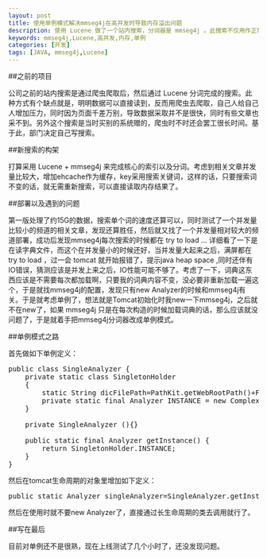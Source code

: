 ```yaml
---
layout: post
title: 使用单例模式解决mmseg4j在高并发时导致内存溢出问题
description: 使用 Lucene 做了一个站内搜索，分词器是 mmseg4j 。此搜索不仅用作正常搜索之用，同时借助搜索完成了相关文章的功能。因相关文章处在内容页，并发量很高，本文主要记录在高并发的情况下我是如何解决了 mmseg4j 的内存问题。
keywords: mmseg4j,Lucene,高并发,内存,单例
categories: [开发]
tags: [JAVA, mmseg4j,Lucene]
---
```


##之前的项目

公司之前的站内搜索是通过爬虫爬取后，然后通过 Lucene 分词完成的搜索。此种方式有个缺点就是，明明数据可以直接读到，反而用爬虫去爬取，自己人给自己人增加压力，同时因为页面千差万别，导致数据采取并不是很快，同时有些文章也采不到。另外这个搜索是当时买别的系统赠的，爬虫时不时还会罢工很长时间。基于此，部门决定自己写搜索。

##新搜索的构架

打算采用 Lucene + mmseg4j 来完成核心的索引以及分词。考虑到相关文章并发量比较大，增加ehcache作为缓存，key采用搜索关键词，这样的话，只要搜索词不变的话，就无需重新搜索，可以直接读取内存结果了。

##部署以及遇到的问题

第一版处理了约15G的数据，搜索单个词的速度还算可以，同时测试了一个并发量比较小的频道的相关文章，发现还算胜任，然后就又找了一个并发量相对较大的频道部署，成功后发现mmseg4j每次搜索的时候都在 try to load ... 详细看了一下是在读字典文件，而这个在并发量小的时候还好，当并发量大起来之后，满屏都在 try to load ，过一会 tomcat 就开始报错了，提示java heap space ,同时还伴有IO错误，猜测应该是并发上来之后，IO性能可能不够了。考虑了一下，词典这东西应该是不需要每次都加载啊，只要我的词典内容不变，没必要非重新加载一遍这个，于是就找mmseg4j的配置，发现只有new Analyzer的时候和mmseg4j有关。于是就考虑单例了，想法就是Tomcat初始化时我new一下mmseg4j，之后就不在new了，如果 mmseg4j 只是在每次构造的时候加载词典的话，那么应该就没问题了，于是就着手把mmseg4j分词器改成单例模式。

##单例模式之路

首先做如下单例定义：

<pre class="prettyPrint">
public class SingleAnalyzer {
	private static class SingletonHolder 
	{
		static String dicFilePath=PathKit.getWebRootPath()+File.separator+"_dicdata"+File.separator;;
		private static final Analyzer INSTANCE = new ComplexAnalyzer(dicFilePath);  
	}  

	private SingleAnalyzer (){}  
	
	public static final Analyzer getInstance() {  
	    return SingletonHolder.INSTANCE;  
	}  
}
</pre>

然后在tomcat生命周期的对象里增加如下定义：

<pre class="prettyPrint">
public static Analyzer singleAnalyzer=SingleAnalyzer.getInstance();
</pre>

然后在使用时就不要new Analyzer了，直接通过长生命周期的类去调用就行了。

##写在最后

目前对单例还不是很熟，现在上线测试了几个小时了，还没发现问题。